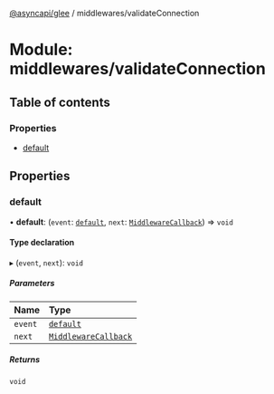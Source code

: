 [@asyncapi/glee](../README.md) / middlewares/validateConnection

# Module: middlewares/validateConnection

## Table of contents

### Properties

- [default](middlewares_validateConnection.md#default)

## Properties

### default

• **default**: (`event`: [`default`](../classes/lib_message.default.md), `next`: [`MiddlewareCallback`](middlewares.md#middlewarecallback)) => `void`

#### Type declaration

▸ (`event`, `next`): `void`

##### Parameters

| Name | Type |
| :------ | :------ |
| `event` | [`default`](../classes/lib_message.default.md) |
| `next` | [`MiddlewareCallback`](middlewares.md#middlewarecallback) |

##### Returns

`void`
